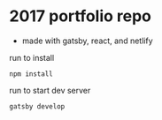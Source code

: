 # 2017 portfolio repo

* made with gatsby, react, and netlify

run to install
```
npm install
```


run to start dev server
```
gatsby develop
```
